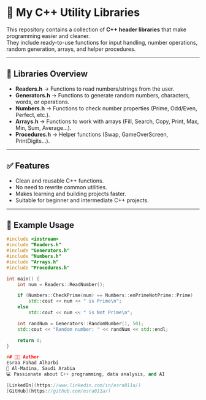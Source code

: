 # 🔧 My C++ Utility Libraries

This repository contains a collection of **C++ header libraries** that make programming easier and cleaner.  
They include ready-to-use functions for input handling, number operations, random generation, arrays, and helper procedures.

---

## 📂 Libraries Overview

- **Readers.h** → Functions to read numbers/strings from the user.
- **Generators.h** → Functions to generate random numbers, characters, words, or operations.
- **Numbers.h** → Functions to check number properties (Prime, Odd/Even, Perfect, etc.).
- **Arrays.h** → Functions to work with arrays (Fill, Search, Copy, Print, Max, Min, Sum, Average…).
- **Procedures.h** → Helper functions (Swap, GameOverScreen, PrintDigits…).

---

## ✅ Features

- Clean and reusable C++ functions.  
- No need to rewrite common utilities.  
- Makes learning and building projects faster.  
- Suitable for beginner and intermediate C++ projects.  

---

## 🚀 Example Usage

```cpp
#include <iostream>
#include "Readers.h"
#include "Generators.h"
#include "Numbers.h"
#include "Arrays.h"
#include "Procedures.h"

int main() {
    int num = Readers::ReadNumber();

    if (Numbers::CheckPrime(num) == Numbers::enPrimeNotPrime::Prime)
        std::cout << num << " is Prime\n";
    else
        std::cout << num << " is Not Prime\n";

    int randNum = Generators::RandomNumber(1, 50);
    std::cout << "Random number: " << randNum << std::endl;

    return 0;
}

## 👩‍💻 Author
Esraa Fahad Alharbi
📍 Al-Madina, Saudi Arabia
💻 Passionate about C++ programming, data analysis, and AI

[LinkedIn](https://www.linkedin.com/in/esra011a/)
[GitHub](https://github.com/esra011a/)

